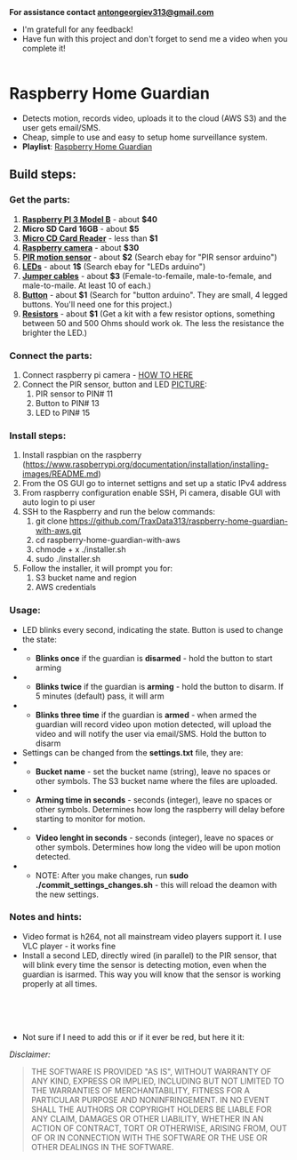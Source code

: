 <br><br>
<b>For assistance contact antongeorgiev313@gmail.com</b>
- I'm gratefull for any feedback!
- Have fun with this project and don't forget to send me a video when you complete it!
<br><br>

# Raspberry Home Guardian
- Detects motion, records video, uploads it to the cloud (AWS S3) and the user gets email/SMS. 
- Cheap, simple to use and easy to setup home surveillance system.
- <b>Playlist</b>: [Raspberry Home Guardian](https://www.youtube.com/watch?v=uMdaL2XcGeY&list=PLNsnBmVpuum6cScqOaGDXp0fT3YUE_tyS)

## Build steps:

### Get the parts:
1. <b>[Raspberry PI 3 Model B](https://www.raspberrypi.org/products/raspberry-pi-3-model-b/)</b> - about <b>$40</b>
1. <b>Micro SD Card 16GB</b> - about <b>$5</b>
1. <b>[Micro CD Card Reader](https://raw.githubusercontent.com/TraxData313/raspberry-home-guardian-with-aws/master/ExamplePictures/MicroCDReader.PNG)</b> - less than <b>$1</b>
1. <b>[Raspberry camera](https://www.raspberrypi.org/products/camera-module-v2/)</b> - about <b>$30</b> 
1. <b>[PIR motion sensor](https://raw.githubusercontent.com/TraxData313/raspberry-home-guardian-with-aws/master/ExamplePictures/PIRsensor.PNG)</b> - about <b>$2</b> (Search ebay for "PIR sensor arduino")
1. <b>[LEDs](https://raw.githubusercontent.com/TraxData313/raspberry-home-guardian-with-aws/master/ExamplePictures/LEDs.PNG)</b> - about <b>1$</b> (Search ebay for "LEDs arduino")
1. <b>[Jumper cables](https://raw.githubusercontent.com/TraxData313/raspberry-home-guardian-with-aws/master/ExamplePictures/jumperWires.PNG)</b> - about <b>$3</b> (Female-to-femaile, male-to-female, and male-to-maile. At least 10 of each.)
1. <b>[Button](https://raw.githubusercontent.com/TraxData313/raspberry-home-guardian-with-aws/master/ExamplePictures/button.PNG)</b> - about <b>$1</b> (Search for "button arduino". They are small, 4 legged buttons. You'll need one for this project.)
1. <b>[Resistors](https://raw.githubusercontent.com/TraxData313/raspberry-home-guardian-with-aws/master/ExamplePictures/Resistors.PNG)</b> - about <b>$1</b> (Get a kit with a few resistor options, something between 50 and 500 Ohms should work ok. The less the resistance the brighter the LED.)

### Connect the parts:
1. Connect raspberry pi camera - [HOW TO HERE](https://projects.raspberrypi.org/en/projects/getting-started-with-picamera/3)
1. Connect the PIR sensor, button and LED [PICTURE](https://raw.githubusercontent.com/TraxData313/raspberry-home-guardian-with-aws/master/ExamplePictures/RPI3pinout.png):
   1. PIR sensor to PIN# 11
   1. Button to PIN# 13
   1. LED to PIN# 15


### Install steps:
1. Install raspbian on the raspberry (https://www.raspberrypi.org/documentation/installation/installing-images/README.md)
1. From the OS GUI go to internet settigns and set up a static IPv4 address
1. From raspberry configuration enable SSH, Pi camera, disable GUI with auto login to pi user
1. SSH to the Raspberry and run the below commands:
   1. git clone https://github.com/TraxData313/raspberry-home-guardian-with-aws.git
   1. cd raspberry-home-guardian-with-aws
   1. chmode + x ./installer.sh
   1. sudo ./installer.sh
1. Follow the installer, it will prompt you for:
   1. S3 bucket name and region
   1. AWS credentials
   
### Usage:
- LED blinks every second, indicating the state. Button is used to change the state:
- - <b>Blinks once</b> if the guardian is <b>disarmed</b> - hold the button to start arming
- - <b>Blinks twice</b> if the guardian is <b>arming</b> - hold the button to disarm. If 5 minutes (default) pass, it will arm
- - <b>Blinks three time</b> if the guardian is <b>armed</b> - when armed the guardian will record video upon motion detected, will upload the video and will notify the user via email/SMS. Hold the button to disarm
- Settings can be changed from the <b>settings.txt</b> file, they are:
- - <b>Bucket name</b> - set the bucket name (string), leave no spaces or other symbols. The S3 bucket name where the files are uploaded.
- - <b>Arming time in seconds</b> - seconds (integer), leave no spaces or other symbols. Determines how long the raspberry will delay before starting to monitor for motion.
- - <b>Video lenght in seconds</b> - seconds (integer), leave no spaces or other symbols. Determines how long the video will be upon motion detected.
- - NOTE: After you make changes, run <b>sudo ./commit_settings_changes.sh</b> - this will reload the deamon with the new settings.


### Notes and hints:
- Video format is h264, not all mainstream video players support it. I use VLC player - it works fine
- Install a second LED, directly wired (in parallel) to the PIR sensor, that will blink every time the sensor is detecting motion, even when the guardian is isarmed. This way you will know that the sensor is working properly at all times.


<br><br><br>
- Not sure if I need to add this or if it ever be red, but here it it:
<p><em>Disclaimer:</em></p>
<blockquote>
<p>THE SOFTWARE IS PROVIDED "AS IS", WITHOUT WARRANTY OF ANY KIND, EXPRESS OR
IMPLIED, INCLUDING BUT NOT LIMITED TO THE WARRANTIES OF MERCHANTABILITY, FITNESS
FOR A PARTICULAR PURPOSE AND NONINFRINGEMENT. IN NO EVENT SHALL THE AUTHORS OR
COPYRIGHT HOLDERS BE LIABLE FOR ANY CLAIM, DAMAGES OR OTHER LIABILITY, WHETHER
IN AN ACTION OF CONTRACT, TORT OR OTHERWISE, ARISING FROM, OUT OF OR IN
CONNECTION WITH THE SOFTWARE OR THE USE OR OTHER DEALINGS IN THE SOFTWARE.</p>
</blockquote>
